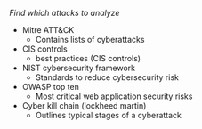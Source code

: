 *Find which attacks to analyze*
* Mitre ATT&CK
	* Contains lists of cyberattacks
* CIS controls
	* best practices (CIS controls)
* NIST cybersecurity framework
	* Standards to reduce cybersecurity risk
* OWASP top ten
	* Most critical web application security risks
* Cyber kill chain (lockheed martin)
	* Outlines typical stages of a cyberattack
